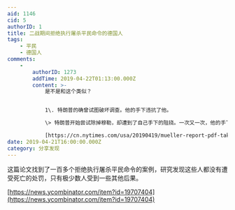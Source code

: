 ```yaml
---
aid: 1146
cid: 5
authorID: 1
title: 二战期间拒绝执行屠杀平民命令的德国人
tags:
    - 平民
    - 德国人
comments:
    -
        authorID: 1273
        addTime: 2019-04-22T01:13:00.000Z
        content: >-
            是不是和这个类似？


            1\. 特朗普的确曾试图破坏调查。他的手下违抗了他。  

            \> 特朗普开始尝试除掉穆勒，却遭到了自己手下的阻挠。一次又一次，他的手下像堡垒一样挡住特朗普最具破坏性的冲动。  

            [https://cn.nytimes.com/usa/20190419/mueller-report-pdf-takeaways/](https://cn.nytimes.com/usa/20190419/mueller-report-pdf-takeaways/)
date: 2019-04-21T16:00:00.000Z
category: 分享发现
---
```


这篇论文找到了一百多个拒绝执行屠杀平民命令的案例，研究发现这些人都没有遭受死亡的处罚，只有极少数人受到一些其他后果。

[https://news.ycombinator.com/item?id=19707404](https://news.ycombinator.com/item?id=19707404)
